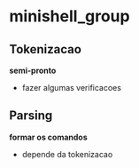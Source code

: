 # minishell_group

## Tokenizacao
**semi-pronto**
- fazer algumas verificacoes

## Parsing
**formar os comandos**
- depende da tokenizacao